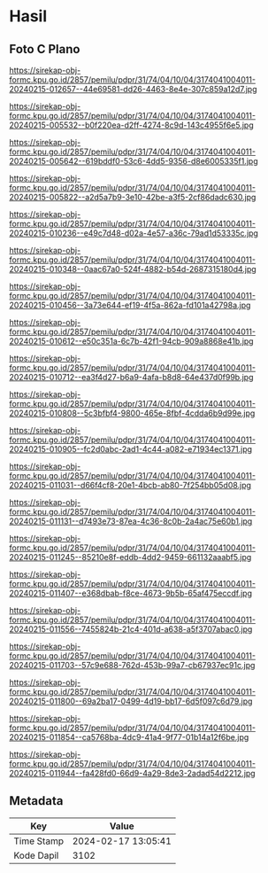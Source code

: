 # Hasil

## Foto C Plano

https://sirekap-obj-formc.kpu.go.id/2857/pemilu/pdpr/31/74/04/10/04/3174041004011-20240215-012657--44e69581-dd26-4463-8e4e-307c859a12d7.jpg

https://sirekap-obj-formc.kpu.go.id/2857/pemilu/pdpr/31/74/04/10/04/3174041004011-20240215-005532--b0f220ea-d2ff-4274-8c9d-143c4955f6e5.jpg

https://sirekap-obj-formc.kpu.go.id/2857/pemilu/pdpr/31/74/04/10/04/3174041004011-20240215-005642--619bddf0-53c6-4dd5-9356-d8e6005335f1.jpg

https://sirekap-obj-formc.kpu.go.id/2857/pemilu/pdpr/31/74/04/10/04/3174041004011-20240215-005822--a2d5a7b9-3e10-42be-a3f5-2cf86dadc630.jpg

https://sirekap-obj-formc.kpu.go.id/2857/pemilu/pdpr/31/74/04/10/04/3174041004011-20240215-010236--e49c7d48-d02a-4e57-a36c-79ad1d53335c.jpg

https://sirekap-obj-formc.kpu.go.id/2857/pemilu/pdpr/31/74/04/10/04/3174041004011-20240215-010348--0aac67a0-524f-4882-b54d-2687315180d4.jpg

https://sirekap-obj-formc.kpu.go.id/2857/pemilu/pdpr/31/74/04/10/04/3174041004011-20240215-010456--3a73e644-ef19-4f5a-862a-fd101a42798a.jpg

https://sirekap-obj-formc.kpu.go.id/2857/pemilu/pdpr/31/74/04/10/04/3174041004011-20240215-010612--e50c351a-6c7b-42f1-94cb-909a8868e41b.jpg

https://sirekap-obj-formc.kpu.go.id/2857/pemilu/pdpr/31/74/04/10/04/3174041004011-20240215-010712--ea3f4d27-b6a9-4afa-b8d8-64e437d0f99b.jpg

https://sirekap-obj-formc.kpu.go.id/2857/pemilu/pdpr/31/74/04/10/04/3174041004011-20240215-010808--5c3bfbf4-9800-465e-8fbf-4cdda6b9d99e.jpg

https://sirekap-obj-formc.kpu.go.id/2857/pemilu/pdpr/31/74/04/10/04/3174041004011-20240215-010905--fc2d0abc-2ad1-4c44-a082-e71934ec1371.jpg

https://sirekap-obj-formc.kpu.go.id/2857/pemilu/pdpr/31/74/04/10/04/3174041004011-20240215-011031--d66f4cf8-20e1-4bcb-ab80-7f254bb05d08.jpg

https://sirekap-obj-formc.kpu.go.id/2857/pemilu/pdpr/31/74/04/10/04/3174041004011-20240215-011131--d7493e73-87ea-4c36-8c0b-2a4ac75e60b1.jpg

https://sirekap-obj-formc.kpu.go.id/2857/pemilu/pdpr/31/74/04/10/04/3174041004011-20240215-011245--85210e8f-eddb-4dd2-9459-661132aaabf5.jpg

https://sirekap-obj-formc.kpu.go.id/2857/pemilu/pdpr/31/74/04/10/04/3174041004011-20240215-011407--e368dbab-f8ce-4673-9b5b-65af475eccdf.jpg

https://sirekap-obj-formc.kpu.go.id/2857/pemilu/pdpr/31/74/04/10/04/3174041004011-20240215-011556--7455824b-21c4-401d-a638-a5f3707abac0.jpg

https://sirekap-obj-formc.kpu.go.id/2857/pemilu/pdpr/31/74/04/10/04/3174041004011-20240215-011703--57c9e688-762d-453b-99a7-cb67937ec91c.jpg

https://sirekap-obj-formc.kpu.go.id/2857/pemilu/pdpr/31/74/04/10/04/3174041004011-20240215-011800--69a2ba17-0499-4d19-bb17-6d5f097c6d79.jpg

https://sirekap-obj-formc.kpu.go.id/2857/pemilu/pdpr/31/74/04/10/04/3174041004011-20240215-011854--ca5768ba-4dc9-41a4-9f77-01b14a12f6be.jpg

https://sirekap-obj-formc.kpu.go.id/2857/pemilu/pdpr/31/74/04/10/04/3174041004011-20240215-011944--fa428fd0-66d9-4a29-8de3-2adad54d2212.jpg


## Metadata

| Key        | Value               |
| ---------- | ------------------- |
| Time Stamp | 2024-02-17 13:05:41 |
| Kode Dapil | 3102                |



